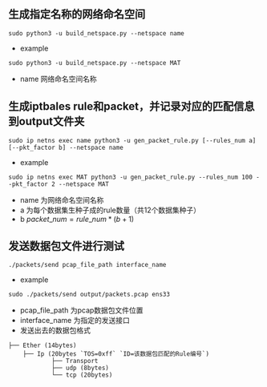 ## 生成指定名称的网络命名空间
```
sudo python3 -u build_netspace.py --netspace name
```
- example 
```
sudo python3 -u build_netspace.py --netspace MAT
```
- name 网络命名空间名称

## 生成iptbales rule和packet，并记录对应的匹配信息到output文件夹
```
sudo ip netns exec name python3 -u gen_packet_rule.py [--rules_num a] [--pkt_factor b] --netspace name
```
- example 
```
sudo ip netns exec MAT python3 -u gen_packet_rule.py --rules_num 100 --pkt_factor 2 --netspace MAT
```
- name 为网络命名空间名称
- a 为每个数据集生种子成的rule数量（共12个数据集种子）
- b $packet \_ num = rule \_ num * (b + 1)$

## 发送数据包文件进行测试
```
./packets/send pcap_file_path interface_name
```
- example  
```
sudo ./packets/send output/packets.pcap ens33 
```
- pcap_file_path 为pcap数据包文件位置
- interface_name 为指定的发送接口
- 发送出去的数据包格式
```
├── Ether (14bytes)
    ├── Ip (20bytes `TOS=0xff` `ID=该数据包匹配的Rule编号`)
            ├── Transport 
            ├── udp (8bytes)
            └── tcp (20bytes)
```